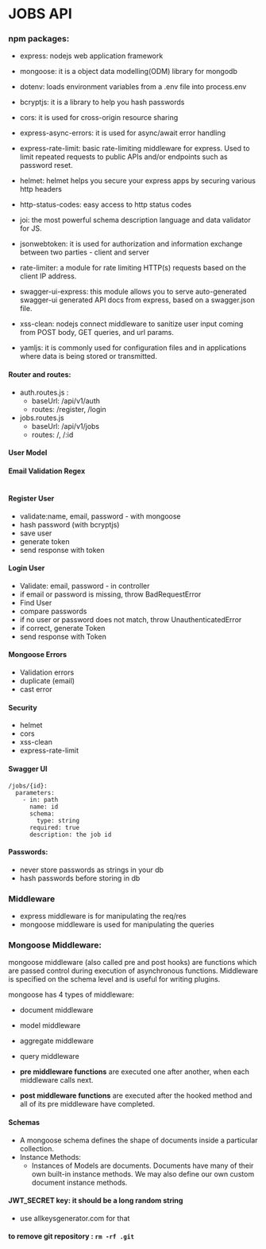# JOBS API

### npm packages:
- express: nodejs web application framework 

- mongoose: it is a object data modelling(ODM) library for mongodb

- dotenv: loads environment variables from a .env file into process.env

- bcryptjs: it is a library to help you hash passwords

- cors: it is used for cross-origin resource sharing

- express-async-errors: it is used for async/await error handling 

- express-rate-limit: basic rate-limiting middleware for express. Used to limit repeated requests to public APIs and/or endpoints such as password reset.

- helmet: helmet helps you secure your express apps by securing various http headers

- http-status-codes: easy access to http status codes

- joi: the most powerful schema description language and data validator for JS.

- jsonwebtoken: it is used for authorization and information exchange between two parties - client and server

- rate-limiter: a module for rate limiting HTTP(s) requests based on the client IP address.

- swagger-ui-express: this module allows you to serve auto-generated swagger-ui generated API docs from express, based on a swagger.json file.

- xss-clean: nodejs connect middleware to sanitize user input coming from POST body, GET queries, and url params. 

- yamljs: it is commonly used for configuration files and in applications where data is being stored or transmitted.


#### Router and routes:
- auth.routes.js : 
    - baseUrl: /api/v1/auth
    - routes: /register, /login
- jobs.routes.js
    - baseUrl: /api/v1/jobs
    - routes: /, /:id

#### User Model

#### Email Validation Regex
```regex /^(([^<>()[\]\\.,;:\s@"]+(\.[^<>()[\]\\.,;:\s@"]+)*)|(".+"))@((\[[0-9]{1,3}\.[0-9]{1,3}\.[0-9]{1,3}\.[0-9]{1,3}\])|(([a-zA-Z\-0-9]+\.)+[a-zA-Z]{2,}))$/
```

#### Register User
- validate:name, email, password - with mongoose
- hash password (with bcryptjs)
- save user
- generate token
- send response with token

#### Login User
- Validate: email, password - in controller
- if email or password is missing, throw BadRequestError
- Find User
- compare passwords
- if no user or password does not match, throw UnauthenticatedError
- if correct, generate Token
- send response with Token

#### Mongoose Errors
- Validation errors
- duplicate (email)
- cast error

#### Security
- helmet
- cors
- xss-clean
- express-rate-limit

#### Swagger UI
```
/jobs/{id}:
  parameters:
    - in: path
      name: id
      schema:
        type: string
      required: true
      description: the job id
```


#### Passwords:
- never store passwords as strings in your db
- hash passwords before storing in db

### Middleware
- express middleware is for manipulating the req/res
- mongoose middleware is used for manipulating the queries

### Mongoose Middleware:
mongoose middleware (also called pre and post hooks) are functions which are passed control during execution of asynchronous functions. Middleware is specified on the schema level and is useful for writing plugins.

mongoose has 4 types of middleware: 
  - document middleware
  - model middleware
  - aggregate middleware
  - query middleware

- **pre middleware functions** are executed one after another, when each middleware calls next.
- **post middleware functions** are executed after the hooked method and all of its pre middleware have completed.

#### Schemas
- A mongoose schema defines the shape of documents inside a particular collection.
- Instance Methods:
  - Instances of Models are documents. Documents have many of their own built-in instance methods. We may also define our own custom document instance methods.


#### JWT_SECRET key: it should be a long random string
- use allkeysgenerator.com for that


#### to remove git repository : `rm -rf .git`